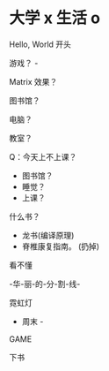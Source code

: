 # 大学 x 生活 o

Hello, World 开头

游戏？ - 

Matrix 效果？

图书馆？

电脑？

教室？

Q：今天上不上课？

 - 图书馆？
 - 睡觉？
 - 上课？
 
什么书？

 - 龙书(编译原理)
 - 脊椎康复指南。 (扔掉)

看不懂

-华-丽-的-分-割-线-

霓虹灯

- 周末 - 

GAME

下书

